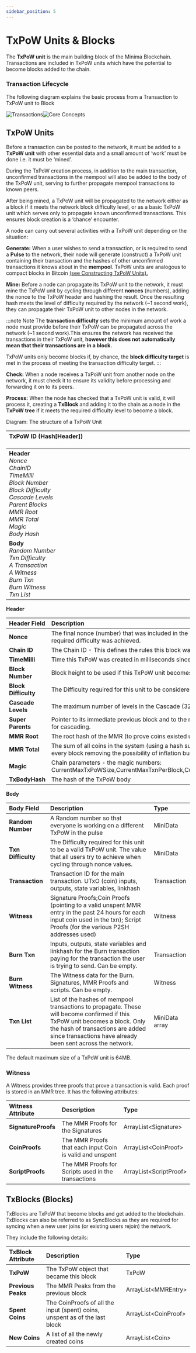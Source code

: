 ```yaml
---
sidebar_position: 5
---
```


# TxPoW Units & Blocks

The **TxPoW unit** is the main building block of the Minima Blockchain. <br/>
Transactions are included in TxPoW units which have the potential to become blocks added to the chain.

### Transaction Lifecycle
The following diagram explains the basic process from a Transaction to TxPoW unit to Block

![Transactions](/img/learn/transactionLifecycleSimpleLm.svg#gh-light-mode-only)![Core Concepts](/img/learn/transactionLifecycleSimpleDm.svg#gh-dark-mode-only)

## TxPoW Units

Before a transaction can be posted to the network, it must be added to a **TxPoW unit** with other essential data and a small amount of ‘work’ must be done i.e. it must be ‘mined’.

During the TxPoW creation process, in addition to the main transaction, unconfirmed transactions in the mempool will also be added to the body of the TxPoW unit, serving to further propagate mempool transactions to known peers.

After being mined, a TxPoW unit will be propagated to the network either as a block if it meets the network block difficulty level, or as a basic TxPoW unit which serves only to propagate known unconfirmed transactions. This ensures block creation is a ‘chance’ encounter.

A node can carry out several activities with a TxPoW unit depending on the situation:

**Generate:** When a user wishes to send a transaction, or is required to send a **Pulse** to the network, their node will generate (construct) a TxPoW unit containing their transaction and the hashes of other unconfirmed transactions it knows about in the **mempool**. TxPoW units are analogous to compact blocks in Bitcoin [(see Constructing TxPoW Units).](/docs/learn/minima/miningconsensus#constructing-txpow-units)

**Mine:** Before a node can propagate its TxPoW unit to the network, it must mine the TxPoW unit by cycling through different **nonces** (numbers), adding the nonce to the TxPoW header and hashing the result. Once the resulting hash meets the level of difficulty required by the network (~1 second work), they can propagate their TxPoW unit to other nodes in the network.

:::note Note
The **transaction difficulty** sets the minimum amount of work a node must provide before their TxPoW can be propagated across the network (~1 second work).This ensures the network has received the transactions in their TxPoW unit, **however this does not automatically mean that their transactions are in a block.** 

TxPoW units only become blocks if, by chance, the **block difficulty target** is met in the process of meeting the transaction difficulty target. 
:::

**Check:** When a node receives a TxPoW unit from another node on the network, it must check it to ensure its validity before processing and forwarding it on to its peers.

**Process:** When the node has checked that a TxPoW unit is valid, it will process it, creating a **TxBlock** and adding it to the chain as a node in the **TxPoW tree** if it meets the required difficulty level to become a block.

Diagram: The structure of a TxPoW Unit

| **TxPoW ID (Hash[Header])** &nbsp; &nbsp; &nbsp; &nbsp; &nbsp; &nbsp; &nbsp; &nbsp; &nbsp; &nbsp; &nbsp; &nbsp; &nbsp; &nbsp; &nbsp;&nbsp; &nbsp; &nbsp; &nbsp; &nbsp; &nbsp; &nbsp; &nbsp; &nbsp; &nbsp; &nbsp; &nbsp; &nbsp; &nbsp; &nbsp; &nbsp; &nbsp; &nbsp; &nbsp; &nbsp; &nbsp;&nbsp; &nbsp; &nbsp; &nbsp; &nbsp; &nbsp; |
| :-------------------------		 |
| **Header**<br />*Nonce*<br />*ChainID*<br />*TimeMilli*<br />*Block Number*<br />*Block Difficulty*<br />		*Cascade Levels*	<br />*Parent Blocks*<br />*MMR Root*<br />*MMR Total*<br />*Magic*<br />*Body Hash* | 
| **Body**<br />*Random Number*<br />*Txn Difficulty*<br />*A Transaction*<br />*A Witness*<br />*Burn Txn*<br />*Burn Witness*<br />*Txn List* |


**Header**

| Header Field | Description | Size/Format |
| :------------| :-----------| :-----------|
| **Nonce** | The final nonce (number) that was included in the TxPoW header so that, when hashed, the required difficulty was achieved. | MiniNumber |
| **Chain ID** | The Chain ID - This defines the rules this block was made under, MUST be 0x01 | MiniData |
| **TimeMilli** | Time this TxPoW was created in milliseconds since the epoch of 1970-01-01T00:00:00Z | MiniNumber |
| **Block Number** | Block height to be used if this TxPoW unit becomes a block | MiniNumber |
| **Block Difficulty** | The Difficulty required for this unit to be considered a valid block | MiniData |
| **Cascade Levels** | The maximum number of levels in the Cascade (32) | MiniData array |
| **Super Parents** | Pointer to its immediate previous block and to the most recent block at each Super level. Used for cascading. | MiniData List |
| **MMR Root** | The root hash of the MMR (to prove coins existed using a proof and TxPoW header) | MiniData |
| **MMR Total** |  The sum of all coins in the system (using a hash sum tree, the total amount of Minima is known every block removing the possibility of inflation bugs) | MiniNumber |
| **Magic** | Chain parameters - the magic numbers: CurrentMaxTxPoWSize,CurrentMaxTxnPerBlock,CurrentMinTxPoWWork,CurrentMaxKISSVMOps | Magic |
| **TxBodyHash** | The hash of the TxPoW body | MiniData |

**Body**

| Body Field | Description | Type |
| :------------| :-----------| :-----------|
| **Random Number** | A Random number so that everyone is working on a different TxPoW in the pulse  | MiniData |
| **Txn Difficulty** | The Difficulty required for this unit to be a valid TxPoW unit. The value that all users try to achieve when cycling through nonce values. | MiniData |
| **Transaction** | Transaction ID for the main transaction. UTxO (coin) inputs, outputs, state variables, linkhash | Transaction| 
| **Witness** | Signature Proofs&#59;Coin Proofs (pointing to a valid unspent MMR entry in the past 24 hours for each input coin used in the txn); Script Proofs (for the various P2SH addresses used) | Witness |
| **Burn Txn** | Inputs, outputs, state variables and linkhash for the Burn transaction paying for the transaction the user is trying to send. Can be empty. | Transaction |
| **Burn Witness** | The Witness data for the Burn. Signatures, MMR Proofs and scripts. Can be empty. | Witness |
| **Txn List** | List of the hashes of mempool transactions to propagate. These will become confirmed if this TxPoW unit becomes a block. Only the hash of transactions are added since transactions have already been sent across the network. | MiniData array |

The default maximum size of a TxPoW unit is 64MB.

### Witness
A Witness provides three proofs that prove a transaction is valid. Each proof is stored in an MMR tree. It has the following attributes:

| Witness Attribute | Description | Type |
| :------------| :-----------| :-----------|
| **SignatureProofs** | The MMR Proofs for the Signatures | ArrayList&#60;Signature&#62; | 
| **CoinProofs** | The MMR Proofs that each input Coin is valid and unspent | ArrayList&#60;CoinProof&#62; |
| **ScriptProofs** | The MMR Proofs for Scripts used in the transactions | ArrayList&#60;ScriptProof&#62; |

## TxBlocks (Blocks)
TxBlocks are TxPoW that become blocks and get added to the blockchain. TxBlocks can also be referred to as SyncBlocks as they are required for syncing when a new user joins (or existing users rejoin) the network.

They include the following details:

| TxBlock Attribute | Description | Type |
| :------------| :-----------| :-----------|
| **TxPoW** | The TxPoW object that became this block | TxPoW |
| **Previous Peaks** | The MMR Peaks from the previous block | ArrayList&#60;MMREntry&#62; |
| **Spent Coins** | The CoinProofs of all the input (spent) coins, unspent as of the last block | ArrayList&#60;CoinProof&#62; |
| **New Coins** | A list of all the newly created coins | ArrayList&#60;Coin&#62; |